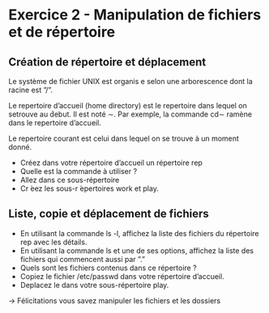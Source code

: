 # Exercice 2 - Manipulation de fichiers et de répertoire


## Création de répertoire et déplacement

Le système de fichier UNIX est organis e selon une arborescence dont la racine est ”/”. 

Le repertoire d’accueil (home directory) est le repertoire dans lequel on setrouve au d́ebut. Il est noté ∼. Par exemple, la commande cd∼ ramène dans le repertoire d’accueil.

Le repertoire courant est celui dans lequel on se trouve à un moment donné. 

* Créez dans votre répertoire d’accueil un répertoire rep
* Quelle est la commande à utiliser ?
* Allez dans ce sous-répertoire
* Cr ́eez les sous-r ́epertoires work et play.


## Liste, copie et déplacement de fichiers 
* En utilisant la commande ls -l, affichez la liste des fichiers du répertoire rep avec les détails.
* En utilisant la commande ls et une de ses options, affichez la liste des fichiers qui commencent aussi par ”.”
* Quels sont les fichiers contenus dans ce répertoire ?
* Copiez le fichier /etc/passwd dans votre répertoire d’accueil.
* Deplacez le dans votre sous-répertoire play.

-> Félicitations vous savez manipuler les fichiers et les dossiers
